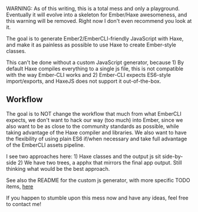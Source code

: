 WARNING: As of this writing, this is a total mess and only a playground. Eventually it will evolve into a skeleton for Ember/Haxe awesomeness, and this warning will be removed. Right now
I don't even recommend you look at it.

The goal is to generate Ember2/EmberCLI-friendly JavaScript with Haxe, and make it as painless as possible to use Haxe to create Ember-style classes.

This can't be done without a custom JavaScript generator, because 1) By default Haxe compiles everything to a single js file, this is not compatible with the way Ember-CLI works and
2) Ember-CLI expects ES6-style import/exports, and HaxeJS does not support it out-of-the-box.

Workflow
---

The goal is to NOT change the workflow that much from what EmberCLI expects, we don't want to hack our way (too much) into Ember, since we also want to be as close to the community standards
as possible, while taking advantage of the Haxe compiler and libraries. We also want to have the flexibility of using plain ES6 if/when necessary and take full advantage of the EmberCLI assets
pipeline.

I see two approaches here: 1) Haxe classes and the output js sit side-by-side 2) We have two trees, a apphx that mirrors the final app output. Still thinking what would be the best approach.

See also the README for the custom js generator, with more specific TODO items, [here](haxe-js-gen/README.md)

If you happen to stumble upon this mess now and have any ideas, feel free to contact me!
